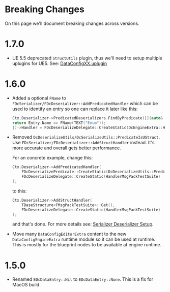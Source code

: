 # Breaking Changes

On this page we'll document breaking changes across versions.

# 1.7.0

- UE 5.5 deprecated `StructUtils` plugin, thus we'll need to setup multiple uplugins for UE5. See: [DataConfigXX.uplugin](../Integration.md#dataconfigxxuplugin)


# 1.6.0

-  Added a optional `FName` to `FDcSerializer/FDcDeserializer::AddPredicatedHandler` which can be used to identify an entry so one can replace it later like this:

   ```c++
   Ctx.Deserializer->PredicatedDeserializers.FindByPredicate([](auto& Entry){
   return Entry.Name == FName(TEXT("Enum"));
   })->Handler = FDcDeserializeDelegate::CreateStatic(DcEngineExtra::HandlerBPEnumDeserialize);
   ```

-  Removed `DcDeserializeUtils/DcSerializeUtils::PredicateIsUStruct`. Use `FDcSerializer/FDcDeserializer::AddStructHandler` instead. It's more accurate and overall gets better performance.

   For an concrete example, change this:

   ```c++
   Ctx.Deserializer->AddPredicatedHandler(
       FDcDeserializePredicate::CreateStatic(DcDeserializeUtils::PredicateIsUStruct<FMsgPackTestSuite>),
       FDcDeserializeDelegate::CreateStatic(HandlerMsgPackTestSuite)
   );
   ```

   to this:

   ```c++
   Ctx.Deserializer->AddStructHandler(
       TBaseStructure<FMsgPackTestSuite>::Get(),
       FDcDeserializeDelegate::CreateStatic(HandlerMsgPackTestSuite)
   );
   ```

   and that's done. For more details see: [Serializer Deserializer Setup](../Programming/SerializerDeserializer.md#deserializer-setup).

-  Move many `DataConfigEditorExtra` content to the new `DataConfigEngineExtra` runtime module so it can be used at runtime. This is mostly for the blueprint nodes to be available at engine runtime.


# 1.5.0

-  Renamed `EDcDataEntry::Nil` to `EDcDataEntry::None`. This is a fix for MacOS build.
